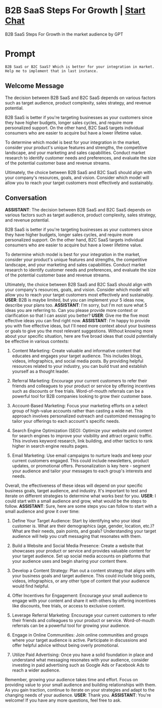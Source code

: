 

# B2B SaaS Steps For Growth | [Start Chat](https://gptcall.net/chat.html?data=%7B%22contact%22%3A%7B%22id%22%3A%224tSXeDuyhvA8WGIuajAV9%22%2C%22flow%22%3Atrue%7D%7D)
B2B SaaS Steps For Growth in the market audience by GPT

# Prompt

```
B2B SaaS or B2C SaaS? Which is better for your integration in market. Help me to implement that in last instance.
```

## Welcome Message
The decision between B2B SaaS and B2C SaaS depends on various factors such as target audience, product complexity, sales strategy, and revenue potential.



B2B SaaS is better if you're targeting businesses as your customers since they have higher budgets, longer sales cycles, and require more personalized support. On the other hand, B2C SaaS targets individual consumers who are easier to acquire but have a lower lifetime value.



To determine which model is best for your integration in the market, consider your product's unique features and strengths, the competitive landscape, and your marketing and sales capabilities. Conduct market research to identify customer needs and preferences, and evaluate the size of the potential customer base and revenue streams.



Ultimately, the choice between B2B SaaS and B2C SaaS should align with your company's resources, goals, and vision. Consider which model will allow you to reach your target customers most effectively and sustainably.

## Conversation

**ASSISTANT**: The decision between B2B SaaS and B2C SaaS depends on various factors such as target audience, product complexity, sales strategy, and revenue potential.



B2B SaaS is better if you're targeting businesses as your customers since they have higher budgets, longer sales cycles, and require more personalized support. On the other hand, B2C SaaS targets individual consumers who are easier to acquire but have a lower lifetime value.



To determine which model is best for your integration in the market, consider your product's unique features and strengths, the competitive landscape, and your marketing and sales capabilities. Conduct market research to identify customer needs and preferences, and evaluate the size of the potential customer base and revenue streams.



Ultimately, the choice between B2B SaaS and B2C SaaS should align with your company's resources, goals, and vision. Consider which model will allow you to reach your target customers most effectively and sustainably.
**USER**: B2B is maybe limited, but you can implement your 5 ideas now, describe your plans too.
**ASSISTANT**: I'm sorry, but I'm not sure what 5 ideas you are referring to. Can you please provide more context or clarification so that I can assist you better?
**USER**: Give me the five most effective ideas you can find right now.
**ASSISTANT**: I'm happy to provide you with five effective ideas, but I'll need more context about your business or goals to give you the most relevant suggestions. Without knowing more about your specific situation, here are five broad ideas that could potentially be effective in various contexts:



1. Content Marketing: Create valuable and informative content that educates and engages your target audience. This includes blogs, videos, infographics, and social media posts. By providing helpful resources related to your industry, you can build trust and establish yourself as a thought leader.



2. Referral Marketing: Encourage your current customers to refer their friends and colleagues to your product or service by offering incentives such as discounts or free trials. Word-of-mouth referrals can be a powerful tool for B2B companies looking to grow their customer base.



3. Account-Based Marketing: Focus your marketing efforts on a select group of high-value accounts rather than casting a wide net. This approach involves personalized outreach and customized messaging to tailor your offerings to each account's specific needs.



4. Search Engine Optimization (SEO): Optimize your website and content for search engines to improve your visibility and attract organic traffic. This involves keyword research, link building, and other tactics to rank higher in search engine results pages.



5. Email Marketing: Use email campaigns to nurture leads and keep your current customers engaged. This could include newsletters, product updates, or promotional offers. Personalization is key here - segment your audience and tailor your messages to each group's interests and needs.



Overall, the effectiveness of these ideas will depend on your specific business goals, target audience, and industry. It's important to test and iterate on different strategies to determine what works best for you.
**USER**: I could start with a small audience and grow, what would be the steps to follow.
**ASSISTANT**: Sure, here are some steps you can follow to start with a small audience and grow it over time:



1. Define Your Target Audience: Start by identifying who your ideal customer is. What are their demographics (age, gender, location, etc.)? What are their needs, pain points, and goals? Understanding your target audience will help you craft messaging that resonates with them.



2. Build a Website and Social Media Presence: Create a website that showcases your product or service and provides valuable content for your target audience. Set up social media accounts on platforms that your audience uses and begin sharing your content there.



3. Develop a Content Strategy: Plan out a content strategy that aligns with your business goals and target audience. This could include blog posts, videos, infographics, or any other type of content that your audience would find helpful.



4. Offer Incentives for Engagement: Encourage your small audience to engage with your content and share it with others by offering incentives like discounts, free trials, or access to exclusive content.



5. Leverage Referral Marketing: Encourage your current customers to refer their friends and colleagues to your product or service. Word-of-mouth referrals can be a powerful tool for growing your audience.



6. Engage in Online Communities: Join online communities and groups where your target audience is active. Participate in discussions and offer helpful advice without being overly promotional.



7. Utilize Paid Advertising: Once you have a solid foundation in place and understand what messaging resonates with your audience, consider investing in paid advertising such as Google Ads or Facebook Ads to reach a wider audience.



Remember, growing your audience takes time and effort. Focus on providing value to your small audience and building relationships with them. As you gain traction, continue to iterate on your strategies and adapt to the changing needs of your audience.
**USER**: Thank you.
**ASSISTANT**: You're welcome! If you have any more questions, feel free to ask.

